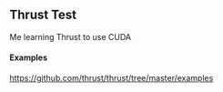 ## Thrust Test

Me learning Thrust to use CUDA

#### Examples
https://github.com/thrust/thrust/tree/master/examples
